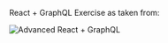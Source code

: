 
React + GraphQL Exercise as taken from: 

![Advanced React + GraphQL](https://advancedreact.com/images/ARG/arg-facebook-share.png)
